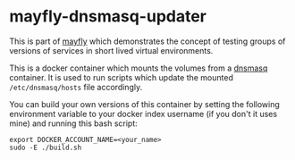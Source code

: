 mayfly-dnsmasq-updater
======================

This is part of [mayfly](https://github.com/bewt85/mayfly) which demonstrates the 
concept of testing groups of versions of services in short lived virtual environments.

This is a docker container which mounts the volumes from a [dnsmasq](https://github.com/bewt85/docker-dnsmasq) 
container.  It is used to run scripts which update the mounted `/etc/dnsmasq/hosts` 
file accordingly.

You can build your own versions of this container by setting the following environment variable 
to your docker index username (if you don't it uses mine) and running this bash script:

```
export DOCKER_ACCOUNT_NAME=<your_name>
sudo -E ./build.sh
```
